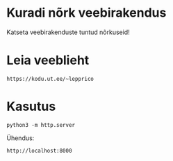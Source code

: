 # Kuradi nõrk veebirakendus

Katseta veebirakenduste tuntud nõrkuseid!

# Leia veeblieht

```
https://kodu.ut.ee/~lepprico
```

# Kasutus
```python3
python3 -m http.server
```
Ühendus:
```
http://localhost:8000
```
